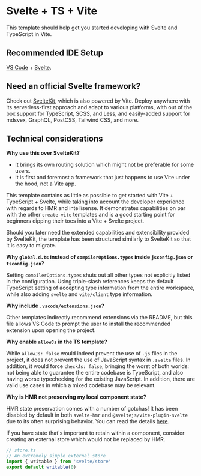 # Svelte + TS + Vite

This template should help get you started developing with Svelte and TypeScript
in Vite.

## Recommended IDE Setup

[VS Code](https://code.visualstudio.com/) +
[Svelte](https://marketplace.visualstudio.com/items?itemName=svelte.svelte-vscode).

## Need an official Svelte framework?

Check out [SvelteKit](https://github.com/sveltejs/kit#readme), which is also
powered by Vite. Deploy anywhere with its serverless-first approach and adapt to
various platforms, with out of the box support for TypeScript, SCSS, and Less,
and easily-added support for mdsvex, GraphQL, PostCSS, Tailwind CSS, and more.

## Technical considerations

**Why use this over SvelteKit?**

-   It brings its own routing solution which might not be preferable for some
    users.
-   It is first and foremost a framework that just happens to use Vite under the
    hood, not a Vite app.

This template contains as little as possible to get started with Vite +
TypeScript + Svelte, while taking into account the developer experience with
regards to HMR and intellisense. It demonstrates capabilities on par with the
other `create-vite` templates and is a good starting point for beginners dipping
their toes into a Vite + Svelte project.

Should you later need the extended capabilities and extensibility provided by
SvelteKit, the template has been structured similarly to SvelteKit so that it is
easy to migrate.

**Why `global.d.ts` instead of `compilerOptions.types` inside `jsconfig.json` or
`tsconfig.json`?**

Setting `compilerOptions.types` shuts out all other types not explicitly listed
in the configuration. Using triple-slash references keeps the default TypeScript
setting of accepting type information from the entire workspace, while also
adding `svelte` and `vite/client` type information.

**Why include `.vscode/extensions.json`?**

Other templates indirectly recommend extensions via the README, but this file
allows VS Code to prompt the user to install the recommended extension upon
opening the project.

**Why enable `allowJs` in the TS template?**

While `allowJs: false` would indeed prevent the use of `.js` files in the
project, it does not prevent the use of JavaScript syntax in `.svelte` files. In
addition, it would force `checkJs: false`, bringing the worst of both worlds:
not being able to guarantee the entire codebase is TypeScript, and also having
worse typechecking for the existing JavaScript. In addition, there are valid use
cases in which a mixed codebase may be relevant.

**Why is HMR not preserving my local component state?**

HMR state preservation comes with a number of gotchas! It has been disabled by
default in both `svelte-hmr` and `@sveltejs/vite-plugin-svelte` due to its often
surprising behavior. You can read the details
[here](https://github.com/rixo/svelte-hmr#svelte-hmr).

If you have state that's important to retain within a component, consider
creating an external store which would not be replaced by HMR.

```ts
// store.ts
// An extremely simple external store
import { writable } from 'svelte/store'
export default writable(0)
```
